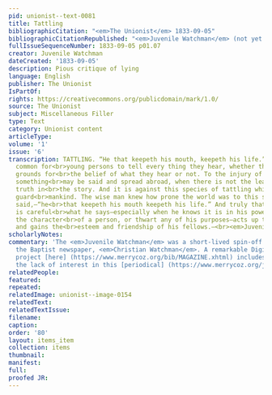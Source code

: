 ```yaml
---
pid: unionist--text-0081
title: Tattling
bibliographicCitation: "<em>The Unionist</em> 1833-09-05"
bibliographicCitationRepublished: "<em>Juvenile Watchman</em> (not yet researched)"
fullIssueSequenceNumber: 1833-09-05 p01.07
creator: Juvenile Watchman
dateCreated: '1833-09-05'
description: Pious critique of lying
language: English
publisher: The Unionist
IsPartOf: 
rights: https://creativecommons.org/publicdomain/mark/1.0/
source: The Unionist
subject: Miscellaneous Filler
type: Text
category: Unionist content
articleType: 
volume: '1'
issue: '6'
transcription: TATTLING. “He that keepeth his mouth, keepeth his life.” It is very
  common for<br>young persons to tell every thing they hear, whether they have any
  grounds for<br>the belief of what they hear or not. To the injury of an individual
  something<br>may be said and spread abroad, when there is not the least shadow of
  truth in<br>the story. And it is against this species of tattling which I wish to
  guard<br>mankind. The wise man knew how prone the world was to this sin when he
  said,—“he<br>that keepeth his mouth keepeth his life.” And truly that person who
  is careful<br>what he says—especially when he knows it is in his power to injure
  the character<br>of a person, or thwart any of his purposes—acts up to the proverb,
  and gains the<br>esteem and friendship of his fellows.—<br><em>Juvenile Watchman</em>
scholarlyNotes: 
commentary: 'The <em>Juvenile Watchman</em> was a short-lived spin-off project of
  the Baptist newspaper, <em>Christian Watchman</em>. A remarkable Digital Humanities
  project [here] (https://www.merrycoz.org/bib/MAGAZINE.xhtml) includes a page tracking
  the lack of interest in this [periodical] (https://www.merrycoz.org/jwatch/RVJWATCH.xhtml#6). '
relatedPeople: 
featured: 
repeated: 
relatedImage: unionist--image-0154
relatedText: 
relatedTextIssue: 
filename: 
caption: 
order: '80'
layout: items_item
collection: items
thumbnail: 
manifest: 
full: 
proofed JR: 
---
```


